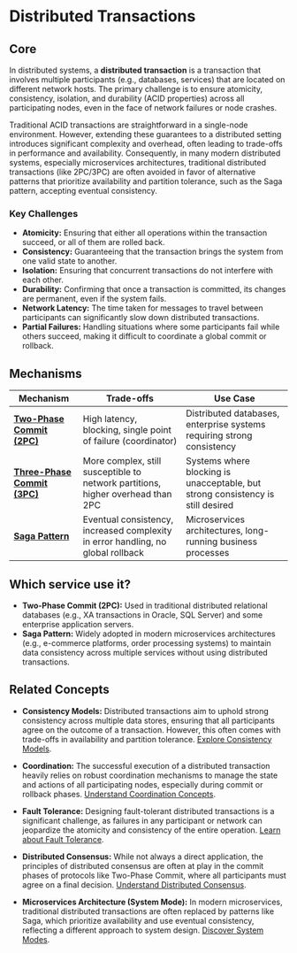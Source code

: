 # Distributed Transactions

## Core

In distributed systems, a **distributed transaction** is a transaction that involves multiple participants (e.g., databases, services) that are located on different network hosts. The primary challenge is to ensure atomicity, consistency, isolation, and durability (ACID properties) across all participating nodes, even in the face of network failures or node crashes.

Traditional ACID transactions are straightforward in a single-node environment. However, extending these guarantees to a distributed setting introduces significant complexity and overhead, often leading to trade-offs in performance and availability. Consequently, in many modern distributed systems, especially microservices architectures, traditional distributed transactions (like 2PC/3PC) are often avoided in favor of alternative patterns that prioritize availability and partition tolerance, such as the Saga pattern, accepting eventual consistency.

### Key Challenges

-   **Atomicity:** Ensuring that either all operations within the transaction succeed, or all of them are rolled back.
-   **Consistency:** Guaranteeing that the transaction brings the system from one valid state to another.
-   **Isolation:** Ensuring that concurrent transactions do not interfere with each other.
-   **Durability:** Confirming that once a transaction is committed, its changes are permanent, even if the system fails.
-   **Network Latency:** The time taken for messages to travel between participants can significantly slow down distributed transactions.
-   **Partial Failures:** Handling situations where some participants fail while others succeed, making it difficult to coordinate a global commit or rollback.

## Mechanisms

| Mechanism | Trade-offs | Use Case |
|---|---|---|
| **[Two-Phase Commit (2PC)](./two-phase-commit)** | High latency, blocking, single point of failure (coordinator) | Distributed databases, enterprise systems requiring strong consistency |
| **[Three-Phase Commit (3PC)](./three-phase-commit)** | More complex, still susceptible to network partitions, higher overhead than 2PC | Systems where blocking is unacceptable, but strong consistency is still desired |
| **[Saga Pattern](./saga-pattern)** | Eventual consistency, increased complexity in error handling, no global rollback | Microservices architectures, long-running business processes |

## Which service use it?

-   **Two-Phase Commit (2PC):** Used in traditional distributed relational databases (e.g., XA transactions in Oracle, SQL Server) and some enterprise application servers.
-   **Saga Pattern:** Widely adopted in modern microservices architectures (e.g., e-commerce platforms, order processing systems) to maintain data consistency across multiple services without using distributed transactions.

## Related Concepts

-   **Consistency Models:** Distributed transactions aim to uphold strong consistency across multiple data stores, ensuring that all participants agree on the outcome of a transaction. However, this often comes with trade-offs in availability and partition tolerance. [Explore Consistency Models](../consistency-models/README.md).

-   **Coordination:** The successful execution of a distributed transaction heavily relies on robust coordination mechanisms to manage the state and actions of all participating nodes, especially during commit or rollback phases. [Understand Coordination Concepts](../coordination/README.md).

-   **Fault Tolerance:** Designing fault-tolerant distributed transactions is a significant challenge, as failures in any participant or network can jeopardize the atomicity and consistency of the entire operation. [Learn about Fault Tolerance](../fault-tolerance/README.md).

-   **Distributed Consensus:** While not always a direct application, the principles of distributed consensus are often at play in the commit phases of protocols like Two-Phase Commit, where all participants must agree on a final decision. [Understand Distributed Consensus](../distributed-consensus/README.md).

-   **Microservices Architecture (System Mode):** In modern microservices, traditional distributed transactions are often replaced by patterns like Saga, which prioritize availability and use eventual consistency, reflecting a different approach to system design. [Discover System Modes](../system-mode/README.md).